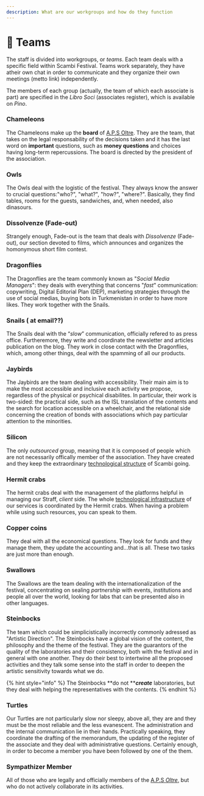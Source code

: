 ```yaml
---
description: What are our workgroups and how do they function
---
```


# 💑 Teams

The staff is divided into workgroups, or _teams_. Each team deals with a specific field within Scambi Festival. Teams work separately, they have atheir own chat in order to communicate and they organize their own meetings (metto link) independently.&#x20;

The members of each group (actually, the team of which each associate is part) are specified in the _Libro Soci_ (associates register), which is available on _Pino_.

### Chameleons&#x20;

The Chameleons make up the **board** of [A.P.S Oltre](../../associazione/). They are the team, that takes on the legal responsability of the decisions taken and it has the last word on **important** questions, such as **money questions** and choices having long-term repercussions. The board is directed by the president of the association.&#x20;

### Owls&#x20;

The Owls deal with the logistic of the festival. They always know the answer to crucial questions:"who?", "what?", "how?", "where?". Basically, they find tables, rooms for the guests, sandwiches, and, when needed, also dinasours.&#x20;

### Dissolvenze (Fade-out)&#x20;

Strangely enough, Fade-out is the team that deals with _Dissolvenze_ (Fade-out), our section devoted to films, which announces and organizes the homonymous  short film contest.&#x20;

### Dragonflies

The Dragonflies are the team commonly known as "_Social Media Managers_": they deals with everything that concerns "_fast_" communication: copywriting, Digital Editorial Plan (DEP), marketing strategies through the use of social medias, buying bots in Turkmenistan in order to have more likes. They work together with the Snails.&#x20;

### Snails ( at email??)

The Snails deal with the “_slow_” communication, officially refered to as press office. Furtheremore, they write and coordinate the newsletter and articles publication on the blog. They work in close contact with the Dragonflies, which, among other things, deal with the spamming of all our products.&#x20;

### Jaybirds

The Jaybirds are the team dealing with accessibility. Their main aim is to make the most accessible and inclusive each activity we propose, regardless of the physical or psychical disabilites. In particular, their work is two-sided: the practical side, such as the ISL translation of the contents and the search for location accessible on a wheelchair, and the relational side concerning the creation of bonds with associations which pay particular attention to the minorities.&#x20;

### Silicon

The only _outsourced_ group, meaning that it is composed of people which are not necessarily offically member of the association. They have created and they keep the extraordinary [technological structure](../piattaforme-e-strumenti/) of Scambi going.&#x20;

### Hermit crabs

The hermit crabs deal with the management of the platforms helpful in managing our Straff, _client_ side. The whole [technological infrastructure](../piattaforme-e-strumenti/) of our services is coordinated by the Hermit crabs. When having a problem while using such resources, you can speak to them.&#x20;

### Copper coins

They deal with all the economical questions. They look for funds and they manage them, they update the accounting and...that is all. These two tasks are just more than enough.

### Swallows

The Swallows are the team dealing with the internationalization of the festival, concentrating on sealing _partnership_ with events, institutions and people all over the world, looking for labs that can be presented also in other languages.&#x20;

### Steinbocks

The team which could be simplicistically incorrectly commonly adressed as "Artistic Direction". The Steinbocks have a global vision of the content, the philosophy and the theme of the festival. They are the guarantors of the quality of the laboratories and their consistency, both with the festival and in general with one another. They do their best to intertwine all the proposed activities and they talk some sense into the staff in order to deepen the artistic sensitivity towards what we do. &#x20;

{% hint style="info" %}
The Steinbocks **do not **_**create**_ laboratories, but they deal with helping the representatives with the contents.&#x20;
{% endhint %}

### Turtles&#x20;

Our Turtles are not particularly slow nor sleepy, above all, they are and they must be the most reliable and the less evanescent. The administration and the internal communication lie in their hands. Practically speaking, they coordinate the drafting of the memorandum, the updating of the register of the associate and they deal with administrative questions. Certainly enough, in order to become a member you have been followed by one of the them.&#x20;

### Sympathizer Member

All of those who are legally and officially members of the [A.P.S _Oltre_](../../associazione/), but who do not actively collaborate in its activities.&#x20;

